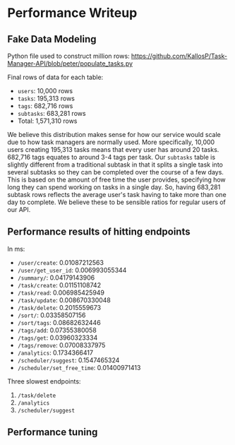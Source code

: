 # Performance Writeup
## Fake Data Modeling
Python file used to construct million rows: https://github.com/KallosP/Task-Manager-API/blob/peter/populate_tasks.py

Final rows of data for each table:
- `users`: 10,000 rows
- `tasks`: 195,313 rows
- `tags`: 682,716 rows
- `subtasks`: 683,281 rows
- Total: 1,571,310 rows

We believe this distribution makes sense for how our service would scale due to how task managers are normally used. More specifically, 10,000 users creating 195,313 tasks means that every user has around 20 tasks. 682,716 tags equates to around 3-4 tags per task. Our `subtasks` table is slightly different from a traditional subtask in that it splits a single task into several subtasks so they can be completed over the course of a few days. This is based on the amount of free time the user provides, specifying how long they can spend working on tasks in a single day. So, having 683,281 subtask rows reflects the average user's task having to take more than one day to complete. We believe these to be sensible ratios for regular users of our API.

## Performance results of hitting endpoints
In ms:
- `/user/create`:	0.01087212563
- `/user/get_user_id`:	0.006993055344
- `/summary/`:	0.04179143906
- `/task/create`:	0.01151108742
- `/task/read`:	0.006985425949
- `/task/update`:	0.008670330048
- `/task/delete`:	0.2015559673
- `/sort/`:	0.03358507156
- `/sort/tags`:	0.08682632446
- `/tags/add`:	0.07355380058
- `/tags/get`:	0.03960323334
- `/tags/remove`:	0.07008337975
- `/analytics`:	0.1734366417
- `/scheduler/suggest`:	0.1547465324
- `/scheduler/set_free_time`:	0.01400971413

Three slowest endpoints:
1. `/task/delete`
2. `/analytics`
3. `/scheduler/suggest`

## Performance tuning
